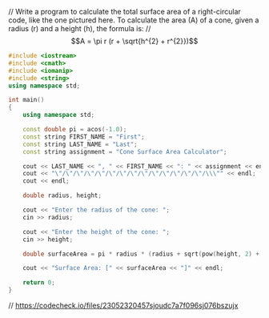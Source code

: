 // Write a program to calculate the total surface area of a right-circular code, like the one pictured here. To calculate the area (A) of a cone, given a radius (r) and a height (h), the formula is:
// $$A = \pi r (r + \sqrt{h^{2} + r^{2}})$$

```cpp
#include <iostream>
#include <cmath>
#include <iomanip>
#include <string>
using namespace std;

int main()
{
    using namespace std;

    const double pi = acos(-1.0);
    const string FIRST_NAME = "First";
    const string LAST_NAME = "Last";
    const string assignment = "Cone Surface Area Calculator";

    cout << LAST_NAME << ", " << FIRST_NAME << ": " << assignment << endl;
    cout << "\"/\"/\"/\"/\"/\"/\"/\"/\"/\"/\"/\"/\"/\"/\\\"" << endl;
    cout << endl;

    double radius, height;

    cout << "Enter the radius of the cone: ";
    cin >> radius;

    cout << "Enter the height of the cone: ";
    cin >> height;

    double surfaceArea = pi * radius * (radius + sqrt(pow(height, 2) + pow(radius, 2)));

    cout << "Surface Area: [" << surfaceArea << "]" << endl;

    return 0;
}

```

// https://codecheck.io/files/23052320457sjoudc7a7f096sj076bszujx